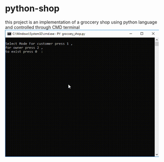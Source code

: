 # python-shop
this project is an implementation of a groccery shop using python language and controlled through CMD terminal
![python-shop](https://github.com/HossamAS/python-shop/blob/main/20230101_075613.gif)
